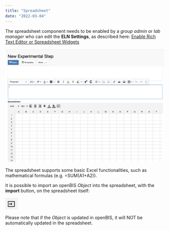 ```yaml
---
title: "Spreadsheet"
date: "2022-03-04"
---
```


  
The spreadsheet component needs to be enabled by a _group admin_ or _lab manager_ who can edit the **ELN Settings**, as described here: [Enable Rich Text Editor or Spreadsheet Widgets](https://openbis.ch/index.php/docs/admin-documentation-openbis-19-06-4/new-entity-type-registration/enable-rich-text-editor-or-spreadsheet-widgets/)

![](images/Screenshot-2020-03-09-at-17.13.07.png)

The spreadsheet supports some basic Excel functionalities, such as mathematical formulas (e.g. =SUM(A1+A2)).

It is possible to import an openBIS _Object_ into the spreadsheet, with the **import** button, on the spreadsheet itself:

![](images/Screen-Shot-2019-09-17-at-13.18.40.png)

Please note that if the _Object_ is updated in openBIS, it will NOT be automatically updated in the spreadsheet.
